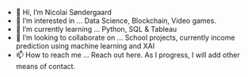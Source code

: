 - 👋 Hi, I’m Nicolai Søndergaard
- 👀 I’m interested in ... Data Science, Blockchain, Video games.
- 🌱 I’m currently learning ... Python, SQL & Tableau
- 💞️ I’m looking to collaborate on ... School projects, currently income prediction using machine learning and XAI
- 📫 How to reach me ... Reach out here. As I progress, I will add other means of contact.

<!---
Nicolai1205/Nicolai1205 is a ✨ special ✨ repository because its `README.md` (this file) appears on your GitHub profile.
You can click the Preview link to take a look at your changes.
--->
